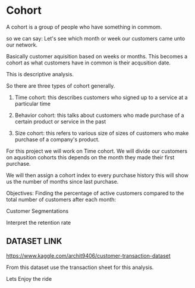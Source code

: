 # Cohort
A cohort is a group of people who have something in commom.

so we can say: Let's see which month or week our customers came unto our network.

Basically customer aquisition based on weeks or months. This becomes a cohort as what customers have in common is their acqusition date.

This is descriptive analysis.

So there are three types of cohort generally.

1. Time cohort: this describes customers who signed up to a service at a particular time

2. Behavior cohort: this talks about customers who made purchase of a certain product or service in the past

3. Size cohort: this refers to various size of sizes of customers who make purchase of a company's product.

For this project we will work on Time cohort. We will divide our customers on aqusition cohorts this depends on the month they made their first purchase.

We will then assign a cohort index to every purchase history this will show us the number of months since last purchase.

Objectives:
Finding the percentage of active customers compared to the total number of customers after each month:

Customer Segmentations

Interpret the retention rate

## DATASET LINK

https://www.kaggle.com/archit9406/customer-transaction-dataset

From this dataset use the transaction sheet for this analysis.

Lets Enjoy the ride
